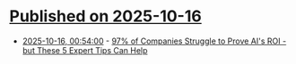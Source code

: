 # [Published on 2025-10-16](index.md)

* [2025-10-16, 00:54:00](https://soylentnews.org/article.pl?sid=25/10/13/233212&from=rss) - [97% of Companies Struggle to Prove AI's ROI - but These 5 Expert Tips Can Help](https://soylentnews.org/article.pl?sid=25/10/13/233212&from=rss)
